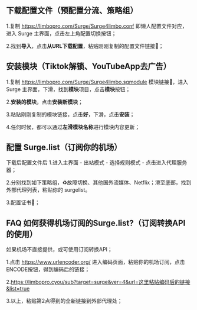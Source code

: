 ## 下载配置文件（预配置分流、策略组）
1.复制 https://limbopro.com/Surge/Surge4limbo.conf 即懒人配置文件对应，进入 Surge 主界面，点击左上角配置切换按钮； 

2.找到**导入**，点击**从URL下载配置**，粘贴刚刚复制的配置文件链接🔗；

## 安装模块（Tiktok解锁、YouTubeApp去广告）
1.复制 https://limbopro.com/Surge/Surge4limbo.sgmodule 模块链接🔗，进入 Surge 主界面，下滑，找到**模块**项目，点击**模块**按钮；

2.**安装的模块**，点击**安装新模块**；

3.粘贴刚刚复制的模块链接，点击**好**，下滑，点击**安装**；

4.任何时候，都可以通过**左滑模块名称**进行模块内容更新；

## 配置 Surge.list（订阅你的机场）

下载后配置文件后 1.进入主界面 - 出站模式 - 选择规则模式 - 点击进入代理服务器；

2.分别找到如下策略组，♻️故障切换、其他国外流媒体、Netflix；滑至底部，找到外部代理列表，粘贴你的 surgelist。

3.配置证书📄；

## FAQ 如何获得机场订阅的Surge.list?（订阅转换API的使用）
如果机场不直接提供，或可使用订阅转换API；

1.点击 https://www.urlencoder.org/ 进入编码页面，粘贴你的机场订阅，点击 ENCODE按钮，得到编码后的链接；

2.https://limbopro.cyou/sub?target=surge&ver=4&url=这里粘贴编码后的链接&list=true

3.以上，粘贴第2点得到的全新链接到外部代理处；
